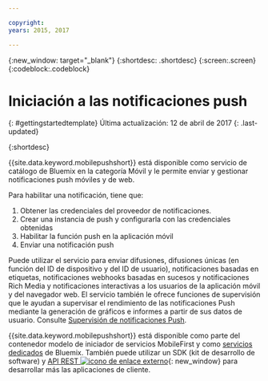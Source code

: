 ```yaml
---

copyright:
years: 2015, 2017

---
```


{:new_window: target="_blank"}
{:shortdesc: .shortdesc}
{:screen:.screen}
{:codeblock:.codeblock}

# Iniciación a las notificaciones push
{: #gettingstartedtemplate}
Última actualización: 12 de abril de 2017
{: .last-updated}

{:shortdesc}

{{site.data.keyword.mobilepushshort}} está disponible como servicio de catálogo de Bluemix en la categoría Móvil y le permite enviar y gestionar notificaciones push móviles y de web. 

Para habilitar una notificación, tiene que:

1. Obtener las credenciales del proveedor de notificaciones. 
1. Crear una instancia de push y configurarla con las credenciales obtenidas
1. Habilitar la función push en la aplicación móvil
1. Enviar una notificación push

Puede utilizar el servicio para enviar difusiones, difusiones únicas (en función del ID de dispositivo y del ID de usuario), notificaciones basadas en etiquetas, notificaciones webhooks basadas en sucesos y notificaciones Rich Media y notificaciones interactivas a los usuarios de la aplicación móvil y del navegador web. El servicio también le ofrece funciones de supervisión que le ayudan a supervisar el rendimiento de las notificaciones Push mediante la generación de gráficos e informes a partir de sus datos de usuario. Consulte [Supervisión de notificaciones Push](/docs/services/mobilepush/t_push_monitoring.html).

{{site.data.keyword.mobilepushshort}} está disponible como parte del contenedor modelo de iniciador de servicios MobileFirst y como [servicios dedicados](/docs/dedicated/index.html) de Bluemix.  También puede utilizar un SDK (kit de desarrollo de software) y [API REST ![icono de enlace externo](../../icons/launch-glyph.svg "icono de enlace externo")](https://mobile.ng.bluemix.net/imfpush/){: new_window} para desarrollar más las aplicaciones de cliente.








